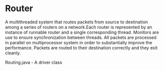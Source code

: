 # Router
A multithreaded system that routes packets from source to destination among a series of routers on a network.Each router is represented 
by an instance of runnable router and a single corresponding thread. Monitors are use to ensure synchronization between threads. All 
packets are processed in parallel on multiprocessor system in order to substantially improve the performance. Packets are routed  to 
their destination correctly and they exit cleanly.

Routing.java -  A driver class
